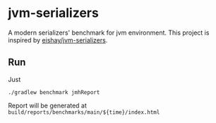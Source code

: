 # jvm-serializers
A modern serializers' benchmark for jvm environment. This project is inspired by [eishay/jvm-serializers](https://github.com/eishay/jvm-serializers/).


## Run
Just
```
./gradlew benchmark jmhReport
```

Report will be generated at `build/reports/benchmarks/main/${time}/index.html`
